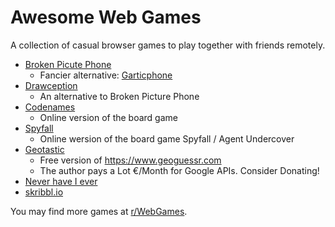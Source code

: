 # Awesome Web Games
A collection of casual browser games to play together with friends remotely.

- [Broken Picute Phone](https://www.brokenpicturephone.com)
	- Fancier alternative: [Garticphone](https://garticphone.com)
- [Drawception](https://drawception.com)
	- An alternative to Broken Picture Phone
- [Codenames](https://codenames.game)
	- Online version of the board game
- [Spyfall](https://spyfall.adrianocola.com)
	- Online wersion of the board game Spyfall / Agent Undercover
- [Geotastic](https://geotastic.de)
	- Free version of https://www.geoguessr.com
	- The author pays a Lot €/Month for Google APIs. Consider Donating!
- [Never have I ever](https://never-have-i-ever-online.com)
- [skribbl.io](https://skribbl.io)

You may find more games at [r/WebGames](https://www.reddit.com/r/WebGames).
